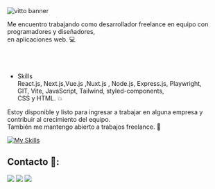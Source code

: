 <img src="https://github.com/Vittossn/Portfolio3.0v-ahoraespersonal-/blob/main/src/assets/img/Vittobaner.png" alt="vitto banner">

<p>Me encuentro trabajando como desarrollador freelance en equipo con programadores y diseñadores,<br/> en aplicaciones web. 💻</p>
<br /><br />

- Skills <br />
    React.js, Next.js,Vue.js ,Nuxt.js , Node.js, Express.js, Playwright,
<br />     GIT, Vite, JavaScript, Tailwind, styled-components, 
<br />     CSS y HTML. 💥

Estoy disponible y listo para ingresar a trabajar en alguna empresa y contribuir al crecimiento del equipo. 
<br /> También me mantengo abierto a trabajos freelance. :rocket:

[![My Skills](https://skillicons.dev/icons?i=react,nextjs,vue,nuxtjs,nodejs,express,mongodb,dart,flutter,js,git,tailwind&perline=5)](https://skillicons.dev)
## Contacto 📱:
<a href="https://www.linkedin.com/in/devvitto/" target="_blank"><img src="https://img.shields.io/badge/LinkedIn-0077B5?style=for-the-badge&logo=linkedin&logoColor=white" /></a>
<a href="mailto:vitto.jsx@gmail.com" target="_blank"><img src="https://img.shields.io/badge/Gmail-D14836?style=for-the-badge&logo=gmail&logoColor=white" /></a>
<a href="https://t.me/vasny" target="_blank"><img src="https://img.shields.io/badge/Telegram-2CA5E0?style=for-the-badge&logo=telegram&logoColor=white" /></a>
